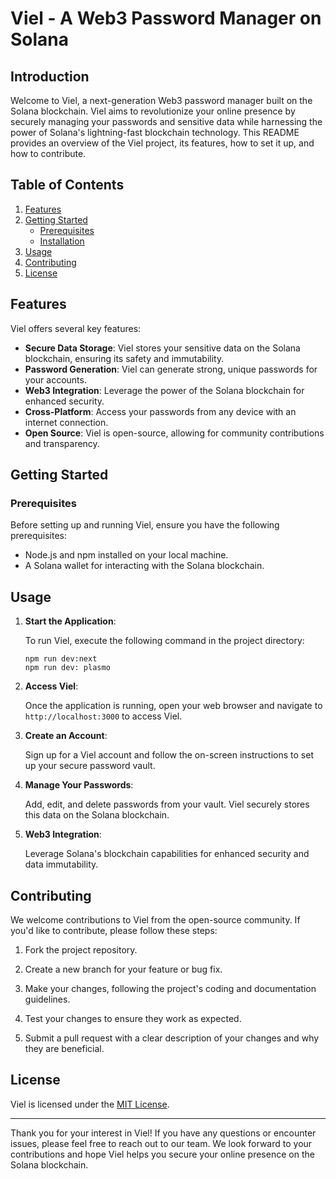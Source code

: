 # Viel - A Web3 Password Manager on Solana

## Introduction

Welcome to Viel, a next-generation Web3 password manager built on the Solana blockchain. Viel aims to revolutionize your online presence by securely managing your passwords and sensitive data while harnessing the power of Solana's lightning-fast blockchain technology. This README provides an overview of the Viel project, its features, how to set it up, and how to contribute.

## Table of Contents

1. [Features](#features)
2. [Getting Started](#getting-started)
    - [Prerequisites](#prerequisites)
    - [Installation](#installation)
3. [Usage](#usage)
4. [Contributing](#contributing)
5. [License](#license)

## Features

Viel offers several key features:

- **Secure Data Storage**: Viel stores your sensitive data on the Solana blockchain, ensuring its safety and immutability.
- **Password Generation**: Viel can generate strong, unique passwords for your accounts.
- **Web3 Integration**: Leverage the power of the Solana blockchain for enhanced security.
- **Cross-Platform**: Access your passwords from any device with an internet connection.
- **Open Source**: Viel is open-source, allowing for community contributions and transparency.

## Getting Started

### Prerequisites

Before setting up and running Viel, ensure you have the following prerequisites:

- Node.js and npm installed on your local machine.
- A Solana wallet for interacting with the Solana blockchain.

## Usage

1. **Start the Application**:

   To run Viel, execute the following command in the project directory:

   ```Terminal
   npm run dev:next
   npm run dev: plasmo
   ```

2. **Access Viel**:

   Once the application is running, open your web browser and navigate to `http://localhost:3000` to access Viel.

3. **Create an Account**:

   Sign up for a Viel account and follow the on-screen instructions to set up your secure password vault.

4. **Manage Your Passwords**:

   Add, edit, and delete passwords from your vault. Viel securely stores this data on the Solana blockchain.

5. **Web3 Integration**:

   Leverage Solana's blockchain capabilities for enhanced security and data immutability.

## Contributing

We welcome contributions to Viel from the open-source community. If you'd like to contribute, please follow these steps:

1. Fork the project repository.

2. Create a new branch for your feature or bug fix.

3. Make your changes, following the project's coding and documentation guidelines.

4. Test your changes to ensure they work as expected.

5. Submit a pull request with a clear description of your changes and why they are beneficial.

## License

Viel is licensed under the [MIT License](LICENSE).

---

Thank you for your interest in Viel! If you have any questions or encounter issues, please feel free to reach out to our team. We look forward to your contributions and hope Viel helps you secure your online presence on the Solana blockchain.

